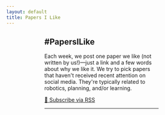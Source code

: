 ```yaml
---
layout: default
title: Papers I Like
---
```


<style>

  .content-section {
    width: 60%;
    margin-left: auto;
    margin-right: auto;
  }

  p {
    text-align: left;
    margin-left: 0;
  }
</style>

<link rel="alternate" type="application/rss+xml" title="#PapersILike RSS Feed" href="/papers-i-like.xml">

<section class="content-section" aria-labelledby="papers-heading">
  <h1 id="papers-heading">#PapersILike</h1>
  <p>Each week, we post one paper we like (not written by us!)&mdash;just a link and a few words about why we like it. We try to pick papers that haven't received recent attention on social media. They're typically related to robotics, planning, and/or learning.</p>
  <div class="rss-subscribe">
    <p><a href="/papers-i-like.xml" target="_blank">📡 Subscribe via RSS</a></p>
  </div>
  <hr>
  <div id="papers-list">
    <!-- Papers will be populated here -->
  </div>
</section>

<script>
  fetch('/papers-i-like.xml')
    .then(response => response.text())
    .then(str => {
      const parser = new DOMParser();
      const xml = parser.parseFromString(str, "application/xml");
      const items = xml.querySelectorAll("item");

      const papersList = document.getElementById('papers-list');

      items.forEach(item => {
        const title = item.querySelector("title")?.textContent || "";
        const reference = item.querySelector("author")?.textContent || "";
        const explanation = item.querySelector("description")?.textContent || "";
        const link = item.querySelector("link")?.textContent || "";
        const rawDate = item.querySelector("pubDate")?.textContent || "";
        const date = new Date(rawDate);
        const formattedDate = date.toISOString().split('T')[0];

        const paperDiv = document.createElement('div');
        paperDiv.classList.add('paper');
        paperDiv.innerHTML = `
          <h3>${title}</h3>
          <h4>${reference}</h4>
          <p>${explanation}</p>
          <p><strong>Link:</strong> <a href="${link}" target="_blank">${link}</a></p>
          <p><strong>Date Posted:</strong> ${formattedDate}</p>
          <hr>
        `;
        papersList.appendChild(paperDiv);
      });
    });
</script>
